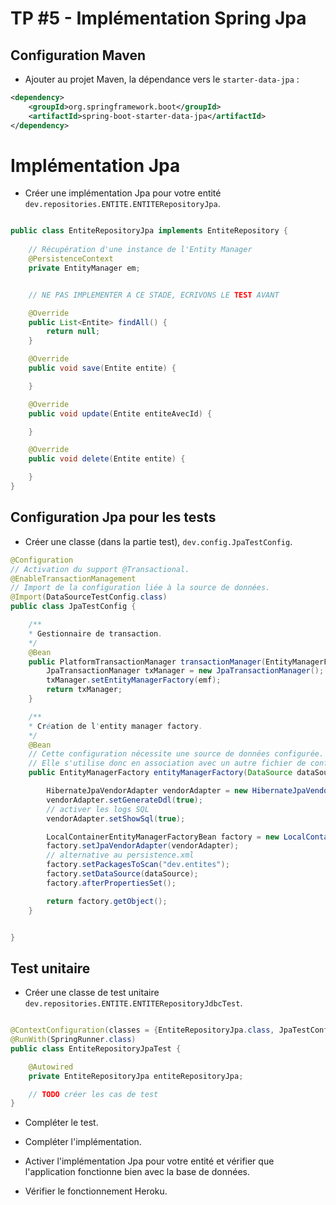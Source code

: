 # TP #5 - Implémentation Spring Jpa

## Configuration Maven

* Ajouter au projet Maven, la dépendance vers le `starter-data-jpa` :

```xml
<dependency>
    <groupId>org.springframework.boot</groupId>
    <artifactId>spring-boot-starter-data-jpa</artifactId>
</dependency>
```

# Implémentation Jpa

* Créer une implémentation Jpa pour votre entité `dev.repositories.ENTITE.ENTITERepositoryJpa`.

```java

public class EntiteRepositoryJpa implements EntiteRepository {
    
    // Récupération d'une instance de l'Entity Manager
    @PersistenceContext
    private EntityManager em;


    // NE PAS IMPLEMENTER A CE STADE, ECRIVONS LE TEST AVANT

    @Override
    public List<Entite> findAll() {
        return null;
    }

    @Override
    public void save(Entite entite) {

    }

    @Override
    public void update(Entite entiteAvecId) {

    }

    @Override
    public void delete(Entite entite) {

    }
}
```

## Configuration Jpa pour les tests

* Créer une classe (dans la partie test), `dev.config.JpaTestConfig`.

```java
@Configuration
// Activation du support @Transactional.
@EnableTransactionManagement
// Import de la configuration liée à la source de données.
@Import(DataSourceTestConfig.class)
public class JpaTestConfig {

    /**
    * Gestionnaire de transaction.
    */
    @Bean
    public PlatformTransactionManager transactionManager(EntityManagerFactory emf) {
        JpaTransactionManager txManager = new JpaTransactionManager();
        txManager.setEntityManagerFactory(emf);
        return txManager;
    }

    /**
    * Création de l'entity manager factory.
    */
    @Bean
    // Cette configuration nécessite une source de données configurée.
    // Elle s'utilise donc en association avec un autre fichier de configuration définissant un bean DataSource.
    public EntityManagerFactory entityManagerFactory(DataSource dataSource) {

        HibernateJpaVendorAdapter vendorAdapter = new HibernateJpaVendorAdapter();
        vendorAdapter.setGenerateDdl(true);
        // activer les logs SQL
        vendorAdapter.setShowSql(true);

        LocalContainerEntityManagerFactoryBean factory = new LocalContainerEntityManagerFactoryBean();
        factory.setJpaVendorAdapter(vendorAdapter);
        // alternative au persistence.xml
        factory.setPackagesToScan("dev.entites");
        factory.setDataSource(dataSource);
        factory.afterPropertiesSet();

        return factory.getObject();
    }


}
```

## Test unitaire

* Créer une classe de test unitaire `dev.repositories.ENTITE.ENTITERepositoryJdbcTest`.

```java

@ContextConfiguration(classes = {EntiteRepositoryJpa.class, JpaTestConfig.class})
@RunWith(SpringRunner.class)
public class EntiteRepositoryJpaTest {

    @Autowired
    private EntiteRepositoryJpa entiteRepositoryJpa;

    // TODO créer les cas de test 
}

```

* Compléter le test.

* Compléter l'implémentation.

* Activer l'implémentation Jpa pour votre entité et vérifier que l'application fonctionne bien avec la base de données.

* Vérifier le fonctionnement Heroku.